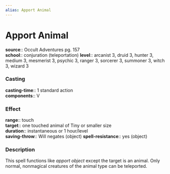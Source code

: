 ```yaml
---
alias: Apport Animal
---
```


# Apport Animal 

**source**:: Occult Adventures pg. 157  
**school**:: conjuration (teleportation)
**level**:: arcanist 3, druid 3, hunter 3, medium 3, mesmerist 3, psychic 3, ranger 3, sorcerer 3, summoner 3, witch 3, wizard 3

### Casting 

**casting-time**:: 1 standard action  
**components**:: V

### Effect 

**range**:: touch  
**target**:: one touched animal of Tiny or smaller size  
**duration**:: instantaneous or 1 hour/level  
**saving-throw**:: Will negates (object)
**spell-resistance**:: yes (object)

### Description 

This spell functions like *apport object* except the target is an animal. Only normal, nonmagical creatures of the animal type can be teleported.
